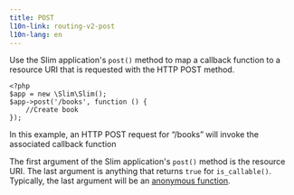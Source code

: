 ```yaml
---
title: POST
l10n-link: routing-v2-post
l10n-lang: en
---
```

Use the Slim application's `post()` method to map a callback function to a resource URI that is requested with
the HTTP POST method.

    <?php
    $app = new \Slim\Slim();
    $app->post('/books', function () {
        //Create book
    });

In this example, an HTTP POST request for “/books” will invoke the associated callback function

The first argument of the Slim application's `post()` method is the resource URI. The last argument is anything that
returns `true` for `is_callable()`. Typically, the last argument will be an [anonymous function][anon-func].

[anon-func]: http://php.net/manual/en/functions.anonymous.php
